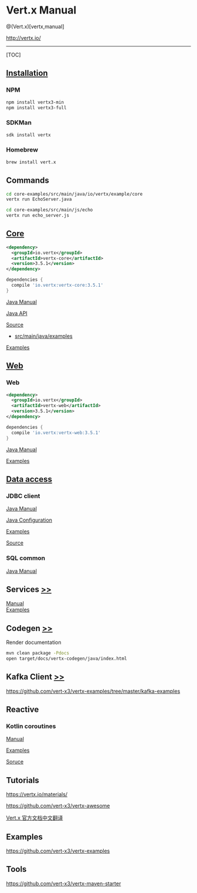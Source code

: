 # Vert.x Manual

@(Vert.x)[vertx,manual]

<http://vertx.io/>

---

[TOC]

## [Installation](https://vertx.io/download/)

### NPM

```bash
npm install vertx3-min
npm install vertx3-full
```

### SDKMan

```bash
sdk install vertx
```

### Homebrew

```bash
brew install vert.x
```

## Commands

```bash
cd core-examples/src/main/java/io/vertx/example/core
vertx run EchoServer.java

cd core-examples/src/main/js/echo
vertx run echo_server.js
```

## [Core](https://vertx.io/docs/#core)

```xml
<dependency>
  <groupId>io.vertx</groupId>
  <artifactId>vertx-core</artifactId>
  <version>3.5.1</version>
</dependency>
```

```gradle
dependencies {
  compile 'io.vertx:vertx-core:3.5.1'
}
```

[Java Manual](https://vertx.io/docs/vertx-core/java/)

[Java API](https://vertx.io/docs/apidocs/)

[Source](https://github.com/eclipse/vert.x)

- [src/main/java/examples](https://github.com/eclipse/vert.x/tree/master/src/main/java/examples)

[Examples](https://github.com/vert-x3/vertx-examples/tree/master/core-examples)

## [Web](https://vertx.io/docs/#web)

### Web

```xml
<dependency>
  <groupId>io.vertx</groupId>
  <artifactId>vertx-web</artifactId>
  <version>3.5.1</version>
</dependency>
```

```gradle
dependencies {
  compile 'io.vertx:vertx-web:3.5.1'
}
```

[Java Manual](https://vertx.io/docs/vertx-web/java/)

[Examples](https://github.com/vert-x3/vertx-examples/tree/master/web-examples)

## [Data access](https://vertx.io/docs/#data_access)

### JDBC client

[Java Manual](https://vertx.io/docs/vertx-jdbc-client/java/)

[Java Configuration](https://vertx.io/docs/vertx-jdbc-client/java/#_configuration)

[Examples](https://github.com/vert-x3/vertx-examples/tree/master/jdbc-examples)

[Source](https://github.com/vert-x3/vertx-jdbc-client)

### SQL common

[Java Manual](https://vertx.io/docs/vertx-sql-common/java/)

## Services [>>](https://vertx.io/docs/#services)

[Manual](https://vertx.io/docs/vertx-service-proxy/java) \
[Examples](https://github.com/vert-x3/vertx-examples/tree/master/service-proxy-examples)

## Codegen [>>](https://github.com/vert-x3/vertx-codegen)

Render documentation

```bash
mvn clean package -Pdocs
open target/docs/vertx-codegen/java/index.html
```

## Kafka Client [>>](https://vertx.io/docs/vertx-kafka-client/java/)

<https://github.com/vert-x3/vertx-examples/tree/master/kafka-examples>

## Reactive

### Kotlin coroutines

[Manual](https://vertx.io/docs/vertx-lang-kotlin-coroutines/kotlin/)

[Examples](https://github.com/vert-x3/vertx-examples/tree/master/kotlin-examples/coroutines)

[Soruce](https://github.com/vert-x3/vertx-lang-kotlin/tree/master/vertx-lang-kotlin-coroutines)

## Tutorials

<https://vertx.io/materials/>

<https://github.com/vert-x3/vertx-awesome>

[Vert.x 官方文档中文翻译](https://vertxchina.github.io/vertx-translation-chinese/)

## Examples

<https://github.com/vert-x3/vertx-examples>

## Tools

<https://github.com/vert-x3/vertx-maven-starter>